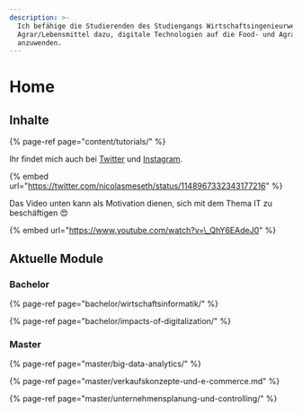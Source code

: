 ```yaml
---
description: >-
  Ich befähige die Studierenden des Studiengangs Wirtschaftsingenieurwesen
  Agrar/Lebensmittel dazu, digitale Technologien auf die Food- und Agrarbranche
  anzuwenden.
---
```


# Home

## Inhalte

{% page-ref page="content/tutorials/" %}

Ihr findet mich auch bei [Twitter](https://twitter.com/nicolasmeseth) und [Instagram](https://www.instagram.com/nmeseth/).

{% embed url="https://twitter.com/nicolasmeseth/status/1148967332343177216" %}

Das Video unten kann als Motivation dienen, sich mit dem Thema IT zu beschäftigen 😍 

{% embed url="https://www.youtube.com/watch?v=\_QhY6EAdeJ0" %}

## 

## Aktuelle Module

### Bachelor

{% page-ref page="bachelor/wirtschaftsinformatik/" %}

{% page-ref page="bachelor/impacts-of-digitalization/" %}

### Master

{% page-ref page="master/big-data-analytics/" %}

{% page-ref page="master/verkaufskonzepte-und-e-commerce.md" %}

{% page-ref page="master/unternehmensplanung-und-controlling/" %}

